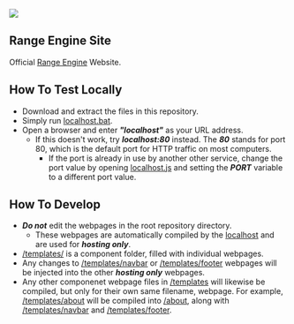 [web_website]: https://rangeengine.tech
[file_localhostCommand]: /run_localhost.bat
[file_localhostNode]: /localhost.js
[file_navbar]: /templates/navbar.html
[file_footer]: /templates/footer.html
[file_about]: /templates/about.html
[file_about_host]: /about.html
[dir_templates]: /templates

![](GitHub_Readme.png)

## Range Engine Site
Official [Range Engine][web_website] Website.

## How To Test Locally
* Download and extract the files in this repository.
* Simply run [localhost.bat][file_localhostCommand].
* Open a browser and enter _**"localhost"**_ as your URL address.
  * If this doesn't work, try _**localhost:80**_ instead. The _**80**_ stands for port 80, which is the default port for HTTP traffic on most computers.
    * If the port is already in use by another other service, change the port value by opening [localhost.js][file_localhostNode] and setting the _**PORT**_ variable  to a different port value.

## How To Develop
* _**Do not**_ edit the webpages in the root repository directory.
  * These webpages are automatically compiled by the [localhost][file_localhostNode] and are used for _**hosting only**_.
* [/templates/][dir_templates] is a component folder, filled with individual webpages.
* Any changes to [/templates/navbar][file_navbar] or [/templates/footer][file_footer] webpages will be injected into the other _**hosting only**_ webpages.
* Any other componenet webpage files in [/templates][dir_templates] will likewise be compiled, but only for their own same filename, webpage. For example, [/templates/about][file_about] will be compiled into [/about][file_about_host], along with [/templates/navbar][file_navbar] and [/templates/footer][file_footer].